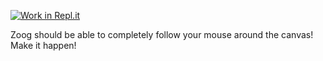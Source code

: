[![Work in Repl.it](https://classroom.github.com/assets/work-in-replit-14baed9a392b3a25080506f3b7b6d57f295ec2978f6f33ec97e36a161684cbe9.svg)](https://classroom.github.com/online_ide?assignment_repo_id=3198401&assignment_repo_type=AssignmentRepo)
<p>Zoog should be able to completely follow your mouse around the canvas! Make it happen!</p>